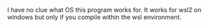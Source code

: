 I have no clue what OS this program works for. It works for wsl2 on windows but only if you compile within the wsl environment.
